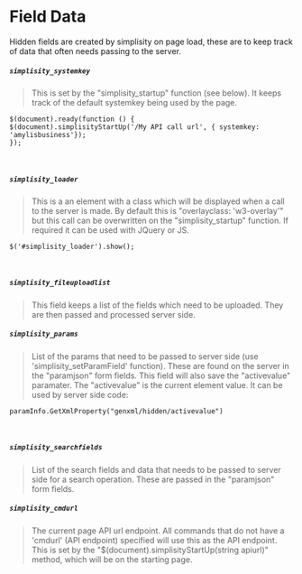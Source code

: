 ﻿# Field Data
Hidden fields are created by simplisity on page load, these are to keep track of data that often needs passing to the server.  

##### ```simplisity_systemkey```
>This is set by the "simplisity_startup" function (see below). It keeps track of the default systemkey being used by the page.

```
$(document).ready(function () {
$(document).simplisityStartUp('/My API call url', { systemkey: 'amylisbusiness'});
});
```
<br/>

##### ```simplisity_loader```
>This is a an element with a class which will be displayed when a call to the server is made. By default this is "overlayclass: 'w3-overlay'" but this call can be overwritten on the "simplisity_startup" function. If required it can be used with JQuery or JS.

```
$('#simplisity_loader').show();  
```  
<br/>


##### ```simplisity_fileuploadlist```
>This field keeps a list of the fields which need to be uploaded. They are then passed and processed server side.

##### ```simplisity_params```
>List of the params that need to be passed to server side (use 'simplisity_setParamField' function). These are found on the server in the "paramjson" form fields.
This field will also save the "activevalue" paramater. The "activevalue" is the current element value. It can be used by server side code:

```
paramInfo.GetXmlProperty("genxml/hidden/activevalue")
```  
<br/>


##### ```simplisity_searchfields```
>List of the search fields and data that needs to be passed to server side for a search operation. These are passed in the "paramjson" form fields.

##### ```simplisity_cmdurl```
>The current page API url endpoint. All commands that do not have a 'cmdurl' (API endpoint) specified will use this as the API endpoint. This is set by the "$(document).simplisityStartUp(string apiurl)" method, which will be on the starting page.

